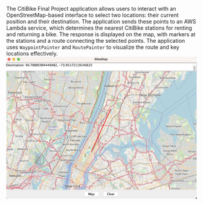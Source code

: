 The CitiBike Final Project application allows users to interact with an 
OpenStreetMap-based interface to select two locations: their current position and their destination. 
The application sends these points to an AWS Lambda service, which determines the nearest CitiBike stations for 
renting and returning a bike. The response is displayed on the map, with markers at the stations and a route connecting
the selected points. The application uses `WaypointPainter` and `RoutePainter` to 
visualize the route and key locations effectively.
![Readme.png](Readme.png)